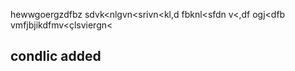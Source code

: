 hewwgoergzdfbz
sdvk<nlgvn<srivn<kl,d
fbknl<sfdn v<,df ogj<dfb
vmfjbjikdfmv<çlsviergn<

## condlic added
